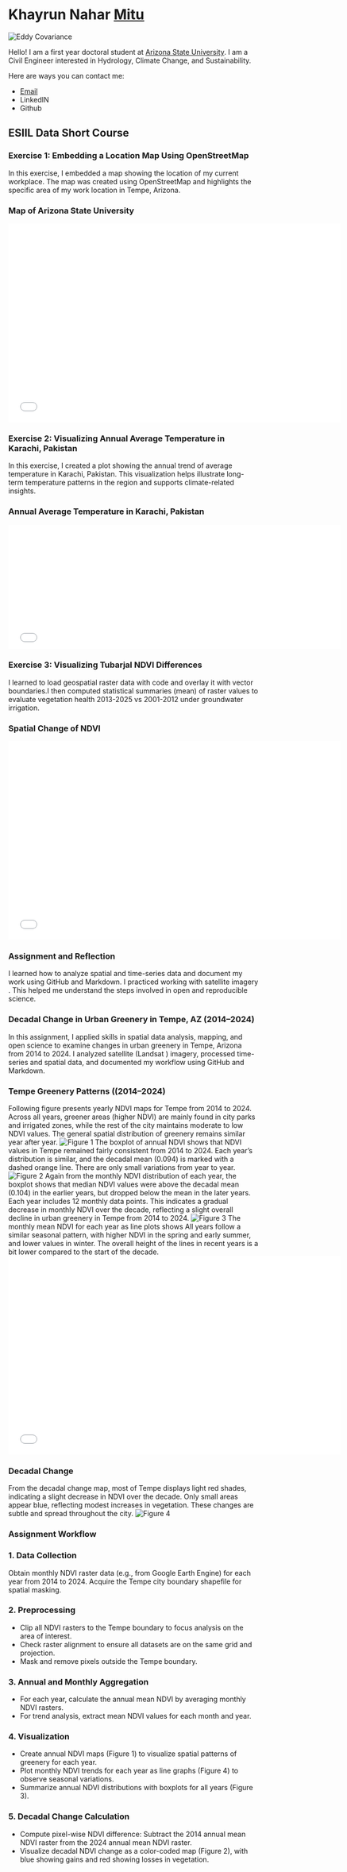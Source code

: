 # Khayrun Nahar [Mitu](https://namedrop.io/khayrunnahar)

![Eddy Covariance](https://ameriflux.lbl.gov/wp-content/uploads/2025/02/CBBG-768x432.jpeg)


Hello! I am a first year doctoral student at [Arizona State University](https://www.asu.edu/). I am a Civil Engineer interested in Hydrology, Climate Change, and Sustainability.

Here are ways you can contact me:
* [Email](mailto:sustnitu@gmail.com)
* LinkedIN
* Github

  
## ESIIL Data Short Course

### Exercise 1: Embedding a Location Map Using OpenStreetMap
  In this exercise, I embedded a map showing the location of my current workplace. The map was created using OpenStreetMap and highlights the specific area of my work location in Tempe, Arizona.

### Map of Arizona State University
<embed type="text/html" src="/img/asu.html" width="670" height="400">

### Exercise 2: Visualizing Annual Average Temperature in Karachi, Pakistan
  In this exercise, I created a plot showing the annual trend of average temperature in Karachi, Pakistan. This visualization helps illustrate long-term temperature patterns in the region and supports climate-related insights.

### Annual Average Temperature in Karachi, Pakistan
<embed type="text/html" src="/img/annual_climate_plot.html" width="670" height="250">

### Exercise 3: Visualizing Tubarjal NDVI Differences
  I learned to load geospatial raster data with code and overlay it with vector boundaries.I then computed statistical summaries (mean) of raster values to evaluate vegetation health 2013-2025 vs 2001-2012 under groundwater irrigation.

### Spatial Change of NDVI
<embed type="text/html" src="/img/Tuburjal_NDVI_Difference" width="670" height="400">

### Assignment and Reflection
I learned how to analyze spatial and time-series data and document my work using GitHub and Markdown. I practiced working with satellite imagery . This  helped me understand the steps involved in open and reproducible science.

### Decadal Change in Urban Greenery in Tempe, AZ (2014–2024)
  In this assignment, I applied skills in spatial data analysis, mapping, and open science to examine changes in urban greenery in Tempe, Arizona from 2014 to 2024.
  I analyzed satellite (Landsat ) imagery, processed time-series and spatial data, and documented my workflow using GitHub and Markdown.  
  
### Tempe Greenery Patterns ((2014–2024)
  Following figure  presents yearly NDVI maps for Tempe from 2014 to 2024. Across all years, greener areas (higher NDVI) are mainly found in city parks and irrigated 
  zones, while the rest of  the city maintains moderate to low NDVI values. The general spatial distribution of greenery remains similar year after year.
  ![Figure 1](img/annual_greenery_patterns.png)
  The boxplot of annual NDVI shows that NDVI values in Tempe remained fairly consistent from 2014 to 2024. Each year’s distribution is similar, and the decadal 
  mean (0.094) is marked with a dashed orange line. There are only small variations from year to year.
  ![Figure 2](img/pixelwise_ndvi_distribution_annual.png)
  Again from the monthly NDVI distribution of each year, the boxplot shows that median NDVI values were above the decadal mean (0.104) in the earlier years,
  but dropped below the mean in the later years. Each year includes 12 monthly data points. This indicates a gradual decrease in monthly NDVI over the decade, 
  reflecting a slight overall decline in urban greenery in Tempe from 2014 to 2024.
  ![Figure 3](img/monthly_mean_ndvi_boxplot.png)
  The monthly mean NDVI for each year as line plots shows All years follow a similar seasonal pattern, with higher NDVI in the spring and early summer,
  and lower values  in winter. The overall height of the lines in recent years is a bit lower compared to the start of the decade.
  <embed type="text/html" src="/img/monthly_ndvi_trends_year.html" width="670" height="400">
  
### Decadal Change
  From the decadal change map, most of Tempe displays light red shades, indicating a slight decrease in NDVI over the decade. Only small areas appear blue,
  reflecting modest increases in vegetation. These changes are subtle and spread throughout the city.
  ![Figure 4](img/tempe_decadal_ndvi_change.png)

### Assignment Workflow
  
### 1. Data Collection
  Obtain monthly NDVI raster data (e.g., from Google Earth Engine) for each year from 2014 to 2024. Acquire the Tempe city boundary shapefile for spatial masking.
  
### 2. Preprocessing
  * Clip all NDVI rasters to the Tempe boundary to focus analysis on the area of interest.
  * Check raster alignment to ensure all datasets are on the same grid and projection.
  * Mask and remove pixels outside the Tempe boundary.
 
### 3. Annual and Monthly Aggregation
  * For each year, calculate the annual mean NDVI by averaging monthly NDVI rasters.
  * For trend analysis, extract mean NDVI values for each month and year.
  
### 4. Visualization
  * Create annual NDVI maps (Figure 1) to visualize spatial patterns of greenery for each year.
  * Plot monthly NDVI trends for each year as line graphs (Figure 4) to observe seasonal variations.
  * Summarize annual NDVI distributions with boxplots for all years (Figure 3).
 
### 5. Decadal Change Calculation
  * Compute pixel-wise NDVI difference: Subtract the 2014 annual mean NDVI raster from the 2024 annual mean NDVI raster.
  * Visualize decadal NDVI change as a color-coded map (Figure 2), with blue showing gains and red showing losses in vegetation.



